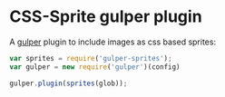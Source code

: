 CSS-Sprite gulper plugin
===================

A [gulper](https://github.com/PaulAvery/node-gulper) plugin to include images as css based sprites:

``` js
var sprites = require('gulper-sprites');
var gulper = new require('gulper')(config)

gulper.plugin(sprites(glob));
```